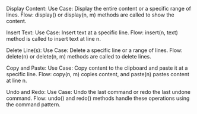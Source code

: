 Display Content:
Use Case: Display the entire content or a specific range of lines.
Flow: display() or display(n, m) methods are called to show the content.

Insert Text:
Use Case: Insert text at a specific line.
Flow: insert(n, text) method is called to insert text at line n.

Delete Line(s):
Use Case: Delete a specific line or a range of lines.
Flow: delete(n) or delete(n, m) methods are called to delete lines.

Copy and Paste:
Use Case: Copy content to the clipboard and paste it at a specific line.
Flow: copy(n, m) copies content, and paste(n) pastes content at line n.

Undo and Redo:
Use Case: Undo the last command or redo the last undone command.
Flow: undo() and redo() methods handle these operations using the command pattern.
